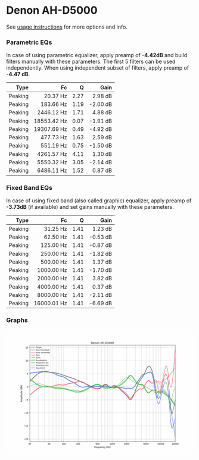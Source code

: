 # Denon AH-D5000
See [usage instructions](https://github.com/jaakkopasanen/AutoEq#usage) for more options and info.

### Parametric EQs
In case of using parametric equalizer, apply preamp of **-4.42dB** and build filters manually
with these parameters. The first 5 filters can be used independently.
When using independent subset of filters, apply preamp of **-4.47 dB**.

| Type    | Fc          |    Q | Gain     |
|--------:|------------:|-----:|---------:|
| Peaking | 20.37 Hz    | 2.27 | 2.98 dB  |
| Peaking | 183.66 Hz   | 1.19 | -2.00 dB |
| Peaking | 2446.12 Hz  | 1.71 | 4.88 dB  |
| Peaking | 18553.42 Hz | 0.07 | -1.91 dB |
| Peaking | 19307.69 Hz | 0.49 | -4.92 dB |
| Peaking | 477.73 Hz   | 1.63 | 2.59 dB  |
| Peaking | 551.19 Hz   | 0.75 | -1.50 dB |
| Peaking | 4261.57 Hz  | 4.11 | 1.30 dB  |
| Peaking | 5550.32 Hz  | 3.05 | -2.14 dB |
| Peaking | 6486.11 Hz  | 1.52 | 0.87 dB  |

### Fixed Band EQs
In case of using fixed band (also called graphic) equalizer, apply preamp of **-3.73dB**
(if available) and set gains manually with these parameters.

| Type    | Fc          |    Q | Gain     |
|--------:|------------:|-----:|---------:|
| Peaking | 31.25 Hz    | 1.41 | 1.23 dB  |
| Peaking | 62.50 Hz    | 1.41 | -0.53 dB |
| Peaking | 125.00 Hz   | 1.41 | -0.87 dB |
| Peaking | 250.00 Hz   | 1.41 | -1.82 dB |
| Peaking | 500.00 Hz   | 1.41 | 1.37 dB  |
| Peaking | 1000.00 Hz  | 1.41 | -1.70 dB |
| Peaking | 2000.00 Hz  | 1.41 | 3.82 dB  |
| Peaking | 4000.00 Hz  | 1.41 | 0.37 dB  |
| Peaking | 8000.00 Hz  | 1.41 | -2.11 dB |
| Peaking | 16000.01 Hz | 1.41 | -6.69 dB |

### Graphs
![](./Denon%20AH-D5000.png)